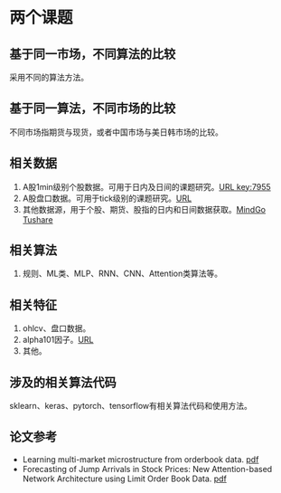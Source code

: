 
# 两个课题  


## 基于同一市场，不同算法的比较  

采用不同的算法方法。


## 基于同一算法，不同市场的比较   

不同市场指期货与现货，或者中国市场与美日韩市场的比较。


## 相关数据  

1. A股1min级别个股数据。可用于日内及日间的课题研究。[URL key:7955](https://pan.baidu.com/s/1IL33dGj9Y5pozA4oOFq9qg)  
2. A股盘口数据。可用于tick级别的课题研究。[URL](https://share.weiyun.com/TbjZXQpI)  
3. 其他数据源，用于个股、期货、股指的日内和日间数据获取。[MindGo](http://quant.10jqka.com.cn/platform/html/help-api.html?t=-1#226/829) [Tushare](https://waditu.com/document/2?doc_id=27)  


## 相关算法  

1. 规则、ML类、MLP、RNN、CNN、Attention类算法等。


## 相关特征  

1. ohlcv、盘口数据。
2. alpha101因子。[URL](https://github.com/Alsac/alpha101)  
3. 其他。


## 涉及的相关算法代码  

sklearn、keras、pytorch、tensorflow有相关算法代码和使用方法。


## 论文参考  

* Learning multi-market microstructure from orderbook data. [pdf](https://github.com/Alsac/CUHK2021ECO6108/blob/main/papers/Learning%20multi-market%20microstructure%20from%20orderbook%20data.pdf)
* Forecasting of Jump Arrivals in Stock Prices: New Attention-based Network Architecture using Limit Order Book Data. [pdf](https://github.com/Alsac/CUHK2021ECO6108/blob/main/papers/Forecasting%20of%20Jump%20Arrivals%20in%20Stock%20Prices%20NewAttention-based%20Network%20Architecture%20using%20Limit%20OrderBook%20Data.pdf)  


